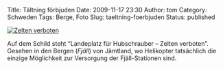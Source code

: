 Title: Tältning förbjuden
Date: 2009-11-17 23:30
Author: tom
Category: Schweden
Tags: Berge, Foto
Slug: taeltning-foerbjuden
Status: published

[![Zelten
verboten](http://www.fiket.de/pic/landningforbj_s.jpg "Zelten verboten")](http://www.fiket.de/pic/landningforbj_l.jpg)

Auf dem Schild steht “Landeplatz für Hubschrauber – Zelten verboten”.
Gesehen in den Bergen (*Fjäll*) von Jämtland, wo Helikopter tatsächlich
die einzige Möglichkeit zur Versorgung der Fjäll-Stationen sind.

</p>

